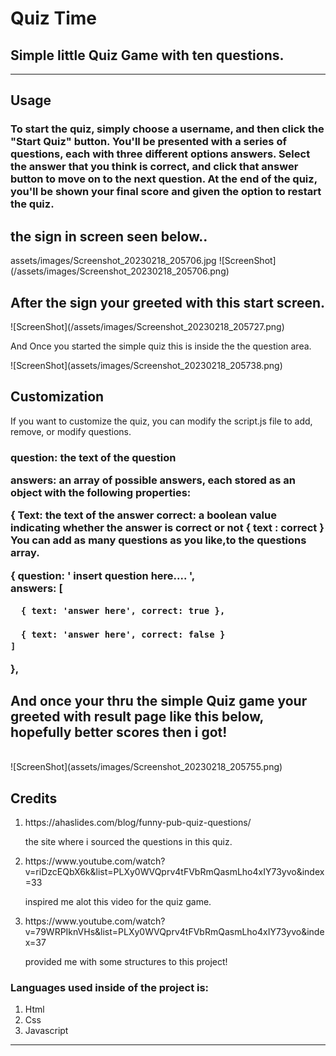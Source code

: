 <h1>Quiz Time</h1>
<h2> Simple little Quiz Game with ten questions.</h2>
<hr>

<h2>Usage</h2>
<h3>
To start the quiz, simply choose a username, and then  click the "Start Quiz" button.
 You'll be presented with a series of questions, each with three different options answers.
Select the answer that you think is correct, and click that answer button to move on to the next question. 
At the end of the quiz, you'll be shown your final score and given the option to restart the quiz.</h3>

<h2> the sign in screen seen below..</h2>
assets/images/Screenshot_20230218_205706.jpg
![ScreenShot](/assets/images/Screenshot_20230218_205706.png)
<br>

<h2>After the sign your greeted with this start screen.</h2>
![ScreenShot](/assets/images/Screenshot_20230218_205727.png)

<br>



<p>And Once you started the simple quiz this is inside the the question area.</p>
![ScreenShot](assets/images/Screenshot_20230218_205738.png)
<br>

<h2>Customization</h2>

<p>If you want to customize the quiz, you can modify the script.js file to add, remove, or modify questions.</p>

<h3>
<p>question: the text of the question</p>
<p>answers: an array of possible answers, each stored as an object with the following properties:</p>

  
<p> { Text: the text of the answer
correct: a boolean value indicating whether the answer is correct or not 
{ text : correct }
You can add as many questions as you like,to the questions array.


{
    question: ' insert question here.... ',<br>
    answers: [
          
      { text: 'answer here', correct: true },
      
      { text: 'answer here', correct: false }
    ]
  },</h3>



<h2>And once your thru the simple Quiz game your greeted with result page like this below, hopefully better scores then i got!</h2>
<br>
![ScreenShot](assets/images/Screenshot_20230218_205755.png)
<br>

<h2>Credits</h2>

<ol>
  <li>https://ahaslides.com/blog/funny-pub-quiz-questions/</li>
  <p> the site where i sourced the questions in this quiz. </p>
  <li>https://www.youtube.com/watch?v=riDzcEQbX6k&list=PLXy0WVQprv4tFVbRmQasmLho4xIY73yvo&index=33</li>
  <p>inspired me alot this video for the quiz game.</p>
  <li>https://www.youtube.com/watch?v=79WRPIknVHs&list=PLXy0WVQprv4tFVbRmQasmLho4xIY73yvo&index=37</li>
  <p>provided me with some structures to this project!</p>
</ol>




<h3>Languages used inside of the project is:</h3>
<ol>
<li>Html</li>
<li>Css</li>
<li>Javascript</li>
</ol>

<hr> 






